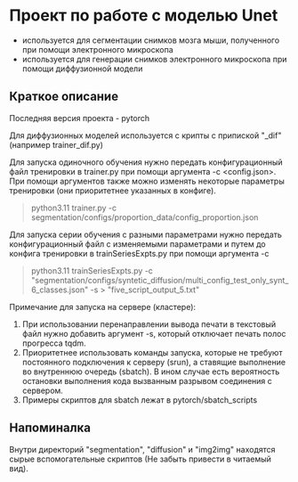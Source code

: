 # Проект по работе с моделью Unet
- используется для сегментации снимков мозга мыши, полученного при помощи электронного микроскопа
- используется для генерации снимков электронного микроскопа при помощи диффузионной модели

## Краткое описание

Последняя версия проекта - pytorch

Для диффузионных моделей используется с крипты с припиской "_dif" (например trainer_dif.py)

Для запуска одиночного обучения нужно передать конфигурационный файл тренировки в trainer.py при помощи аргумента -с <config.json>. 
При помощи аргументов также можно изменять некоторые параметры тренировки (они приоритетнее указанных в конфиге).

> python3.11 trainer.py -c segmentation/configs/proportion_data/config_proportion.json

Для запуска серии обучения с разными параметрами нужно передать конфигурационный файл с изменяемыми параметрами и путем до конфига тренировки в trainSeriesExpts.py при помощи аргумента -с

> python3.11 trainSeriesExpts.py -c "segmentation/configs/syntetic_diffusion/multi_config_test_only_synt_6_classes.json" -s > "five_script_output_5.txt"


Примечание для запуска на сервере (кластере):
1. При использовании перенаправлении вывода печати в текстовый файл нужно добавить аргумент  -s, который отключает печать полос прогресса tqdm.
2. Приоритетнее использовать команды запуска, которые не требуют постоянного подключения к серверу (srun), а ставящие выполнение во внутреннюю очередь (sbatch). В ином случае есть вероятность остановки выполнения кода вызванным разрывом соединения с сервером.
3. Примеры скриптов для sbatch лежат в pytorch/sbatch_scripts


## Напоминалка
Внутри директорий "segmentation", "diffusion" и "img2img" находятся сырые вспомогательные скриптов (Не забыть привести в читаемый вид).

